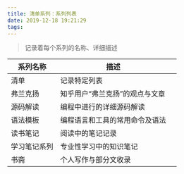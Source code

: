 ```yaml
---
title: 清单系列：系列列表
date: 2019-12-18 19:21:29
tags:
---
```

> 记录着每个系列的名称、详细描述

|系列名称|描述||
|---|---|---|
|清单|记录特定列表||
|弗兰克扬|知乎用户“弗兰克扬”的观点与文章||
|源码解读|编程中进行的详细源码解读|
|语法模板|编程语言和工具的常用命令及语法|
|读书笔记|阅读中的笔记记录|
|学习笔记系列|专业性学习中的知识笔记||
|书斋|个人写作与部分文收录|



